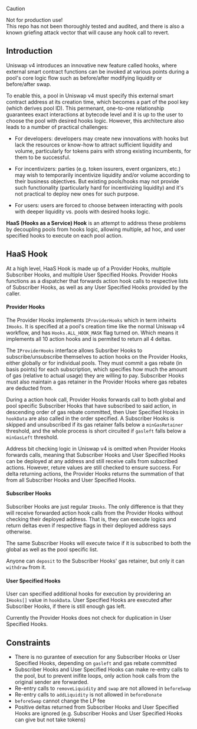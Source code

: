 > [!CAUTION]
> Not for production use!\
> This repo has not been thoroughly tested and audited, and there is also a known griefing attack vector that will cause any hook call to revert.

## Introduction

Uniswap v4 introduces an innovative new feature called hooks, where external smart contract functions can be invoked at various points during a pool's core logic flow such as before/after modifying liquidity or before/after swap.

To enable this, a pool in Uniswap v4 must specify this external smart contract address at its creation time, which becomes a part of the pool key (which derives pool ID). This permenant, one-to-one relationship guarantees exact interactions at bytecode level and it is up to the user to choose the pool with desired hooks logic. However, this architecture also leads to a number of practical challenges:

- For developers: developers may create new innovations with hooks but lack the resources or know-how to attract sufficient liquidity and volume, particularly for tokens pairs with strong existing incumbents, for them to be successful.

- For incentivizers: parties (e.g. token issurers, event organizers, etc.) may wish to temporarily incentivize liquidity and/or volume according to their business objectives. But existing pools/hooks may not provide such functionality (particularly hard for incentivizing liquidity) and it's not practical to deploy new ones for such purpose.

- For users: users are forced to choose between interacting with pools with deeper liquidity vs. pools with desired hooks logic.

**HaaS (Hooks as a Service) Hook** is an attempt to address these problems by decoupling pools from hooks logic, allowing multiple, ad hoc, and user specified hooks to execute on each pool action.

## HaaS Hook

At a high level, HaaS Hook is made up of a Provider Hooks, multiple Subscriber Hooks, and multiple User Specified Hooks. Provider Hooks functions as a dispatcher that forwards action hook calls to respective lists of Subscriber Hooks, as well as any User Specified Hooks provided by the caller.

#### Provider Hooks

The Provider Hooks implements `IProviderHooks` which in term inheirts `IHooks`. It is specified at a pool's creation time like the normal Uniswap v4 workflow, and has `Hooks.ALL_HOOK_MASK` flag turned on. Which means it implements all 10 action hooks and is permited to return all 4 deltas.

The `IProviderHooks` interface allows Subsriber Hooks to subscribe/unsubscribe themselves to action hooks on the Provider Hooks, either globally or for individual pools. They must commit a gas rebate (in basis points) for each subscription, which specifies how much the amount of gas (relative to actual usage) they are willing to pay. Subscriber Hooks must also maintain a gas retainer in the Provider Hooks where gas rebates are deducted from.

During a action hook call, Provider Hooks forwards call to both global and pool specific Subscriber Hooks that have subscribed to said action, in descending order of gas rebate committed, then User Specified Hooks in `hookData` are also called in the order specified. A Subscriber Hooks is skipped and unsubscribed if its gas retainer falls below a `minGasRetainer` threshold, and the whole process is short circuited if `gasleft` falls below a `minGasLeft` threshold.

Address bit checking logic in Uniswap v4 is omitted when Provider Hooks forwards calls, meaning that Subscriber Hooks and User Specified Hooks can be deployed at any address and still receive calls from subscribed actions. However, reture values are still checked to ensure success. For delta returning actions, the Provider Hooks returns the summation of that from all Subscriber Hooks and User Specified Hooks.

#### Subscriber Hooks

Subscriber Hooks are just regular `IHooks`. The only difference is that they will receive forwarded action hook calls from the Provider Hooks without checking their deployed address. That is, they can execute logics and return deltas even if respective flags in their deployed address says otherwise.

The same Subscriber Hooks will execute twice if it is subscribed to both the global as well as the pool specific list.

Anyone can `deposit` to the Subscriber Hooks' gas retainer, but only it can `withdraw` from it.

#### User Specified Hooks

User can specified additional hooks for execution by providering an `IHooks[]` value in `hookData`. User Specified Hooks are executed after Subscriber Hooks, if there is still enough gas left.

Currently the Provider Hooks does not check for duplication in User Specified Hooks.

## Constraints

- There is no gurantee of execution for any Subscriber Hooks or User Specified Hooks, depending on `gasleft` and gas rebate committed
- Subscriber Hooks and User Specified Hooks can make re-entry calls to the pool, but to prevent inifite loops, only action hook calls from the original sender are forwarded.
- Re-entry calls to `removeLiquidity` and `swap` are not allowed in `beforeSwap`
- Re-entry calls to `addLiquidity` is not allowed in `beforeDonate`
- `beforeSwap` cannot change the LP fee
- Positive deltas returned from Subscriber Hooks and User Specified Hooks are ignored (e.g. Subscriber Hooks and User Specified Hooks can give but not take tokens)
